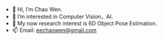 - 👋 Hi, I’m Chao Wen. 
- 👀 I’m interested in Computer Vision，AI.
- 🌱 My now research interest is 6D Object Pose Estimation.
- 📫 Email: eechaowen@gmail.com

<!---
omega-cw/omega-cw is a ✨ special ✨ repository because its `README.md` (this file) appears on your GitHub profile.
You can click the Preview link to take a look at your changes.
--->
